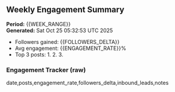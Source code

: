 ## Weekly Engagement Summary
**Period:** {{WEEK_RANGE}}  
**Generated:** Sat Oct 25 05:32:53 UTC 2025

- Followers gained: {{FOLLOWERS_DELTA}}
- Avg engagement: {{ENGAGEMENT_RATE}}%
- Top 3 posts:
  1. 
  2. 
  3. 

### Engagement Tracker (raw)
date,posts,engagement_rate,followers_delta,inbound_leads,notes
